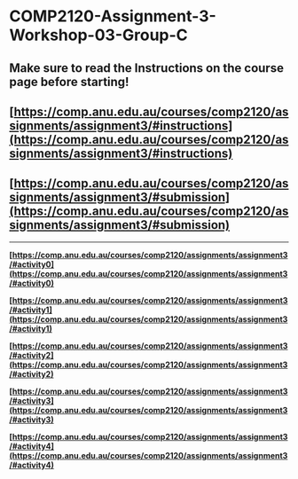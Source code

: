 # COMP2120-Assignment-3-Workshop-03-Group-C

## Make sure to read the Instructions on the course page before starting!

## [https://comp.anu.edu.au/courses/comp2120/assignments/assignment3/#instructions](https://comp.anu.edu.au/courses/comp2120/assignments/assignment3/#instructions)

## [https://comp.anu.edu.au/courses/comp2120/assignments/assignment3/#submission](https://comp.anu.edu.au/courses/comp2120/assignments/assignment3/#submission)

---

**[https://comp.anu.edu.au/courses/comp2120/assignments/assignment3/#activity0](https://comp.anu.edu.au/courses/comp2120/assignments/assignment3/#activity0)**

**[https://comp.anu.edu.au/courses/comp2120/assignments/assignment3/#activity1](https://comp.anu.edu.au/courses/comp2120/assignments/assignment3/#activity1)**

**[https://comp.anu.edu.au/courses/comp2120/assignments/assignment3/#activity2](https://comp.anu.edu.au/courses/comp2120/assignments/assignment3/#activity2)**

**[https://comp.anu.edu.au/courses/comp2120/assignments/assignment3/#activity3](https://comp.anu.edu.au/courses/comp2120/assignments/assignment3/#activity3)**

**[https://comp.anu.edu.au/courses/comp2120/assignments/assignment3/#activity4](https://comp.anu.edu.au/courses/comp2120/assignments/assignment3/#activity4)**
